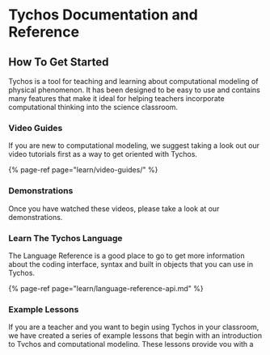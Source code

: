 # Tychos Documentation and Reference

## How To Get Started

Tychos is a tool for teaching and learning about computational modeling of physical phenomenon. It has been designed to be easy to use and contains many features that make it ideal for helping teachers incorporate computational thinking into the science classroom.

### Video Guides

If you are new to computational modeling, we suggest taking a look out our video tutorials first as a way to get oriented with Tychos. 

{% page-ref page="learn/video-guides/" %}

### Demonstrations

Once you have watched these videos, please take a look at our demonstrations. 

### Learn The Tychos Language

The Language Reference is a good place to go to get more information about the coding interface, syntax and built in objects that you can use in Tychos.

{% page-ref page="learn/language-reference-api.md" %}

### Example Lessons

If you are a teacher and you want to begin using Tychos in your classroom, we have created a series of example lessons that begin with an introduction to Tychos and computational modeling. These lessons  provide you with a scope and sequence for taking students from basic coding all the way through teaching them how to model complex behavior like orbiting planets and oscillations!

{% page-ref page="for-teachers/example-lessons/" %}



